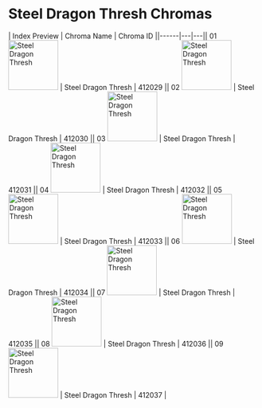 # Steel Dragon Thresh Chromas

| Index  Preview | Chroma Name | Chroma ID ||------|---|---|| 01  <img src='https://raw.communitydragon.org/latest/plugins/rcp-be-lol-game-data/global/default/v1/champion-chroma-images/412/412029.png' alt='Steel Dragon Thresh' width='100'> | Steel Dragon Thresh | 412029 || 02  <img src='https://raw.communitydragon.org/latest/plugins/rcp-be-lol-game-data/global/default/v1/champion-chroma-images/412/412030.png' alt='Steel Dragon Thresh' width='100'> | Steel Dragon Thresh | 412030 || 03  <img src='https://raw.communitydragon.org/latest/plugins/rcp-be-lol-game-data/global/default/v1/champion-chroma-images/412/412031.png' alt='Steel Dragon Thresh' width='100'> | Steel Dragon Thresh | 412031 || 04  <img src='https://raw.communitydragon.org/latest/plugins/rcp-be-lol-game-data/global/default/v1/champion-chroma-images/412/412032.png' alt='Steel Dragon Thresh' width='100'> | Steel Dragon Thresh | 412032 || 05  <img src='https://raw.communitydragon.org/latest/plugins/rcp-be-lol-game-data/global/default/v1/champion-chroma-images/412/412033.png' alt='Steel Dragon Thresh' width='100'> | Steel Dragon Thresh | 412033 || 06  <img src='https://raw.communitydragon.org/latest/plugins/rcp-be-lol-game-data/global/default/v1/champion-chroma-images/412/412034.png' alt='Steel Dragon Thresh' width='100'> | Steel Dragon Thresh | 412034 || 07  <img src='https://raw.communitydragon.org/latest/plugins/rcp-be-lol-game-data/global/default/v1/champion-chroma-images/412/412035.png' alt='Steel Dragon Thresh' width='100'> | Steel Dragon Thresh | 412035 || 08  <img src='https://raw.communitydragon.org/latest/plugins/rcp-be-lol-game-data/global/default/v1/champion-chroma-images/412/412036.png' alt='Steel Dragon Thresh' width='100'> | Steel Dragon Thresh | 412036 || 09  <img src='https://raw.communitydragon.org/latest/plugins/rcp-be-lol-game-data/global/default/v1/champion-chroma-images/412/412037.png' alt='Steel Dragon Thresh' width='100'> | Steel Dragon Thresh | 412037 |